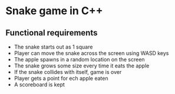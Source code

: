 # Snake game in C++

## Functional requirements
* The snake starts out as 1 square
* Player can move the snake across the screen using WASD keys
* The apple spawns in a random location on the screen
* The snake grows some size every time it eats the apple
* If the snake collides with itself, game is over
* Player gets a point for ech apple eaten
* A scoreboard is kept
